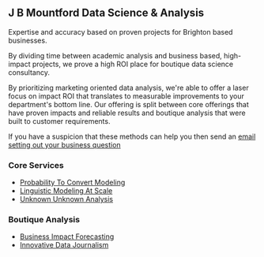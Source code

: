 ## J B Mountford Data Science & Analysis

Expertise and accuracy based on proven projects for Brighton based businesses. 

By dividing time between academic analysis and business based, high-impact projects, we prove a high ROI place for boutique data science consultancy. 

By prioritizing marketing oriented data analysis, we're able to offer a laser focus on impact ROI that translates to measurable improvements to your department's bottom line. Our offering is split between core offerings that have proven impacts and reliable results and boutique analysis that were built to customer requirements. 

If you have a suspicion that these methods can help you then send an [email setting out your business question](mailto:joedatascience@gmail.com) 

### Core Services

* [Probability To Convert Modeling](/conversion_prediction)
* [Linguistic Modeling At Scale](/linguistic_modeling)
* [Unknown Unknown Analysis](/unknown_unknown_analysis)

### Boutique Analysis

* [Business Impact Forecasting](/business_impact_forecasting)
* [Innovative Data Journalism](/data_journalism)
